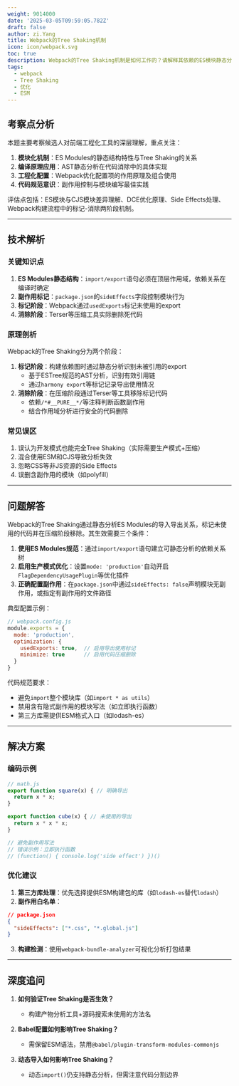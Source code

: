 ```yaml
---
weight: 9014000
date: '2025-03-05T09:59:05.782Z'
draft: false
author: zi.Yang
title: Webpack的Tree Shaking机制
icon: icon/webpack.svg
toc: true
description: Webpack的Tree Shaking机制是如何工作的？请解释其依赖的ES模块静态分析原理，以及如何通过配置和代码规范确保未使用代码被正确消除。
tags:
  - webpack
  - Tree Shaking
  - 优化
  - ESM
---
```


## 考察点分析

本题主要考察候选人对前端工程化工具的深层理解，重点关注：

1. **模块化机制**：ES Modules的静态结构特性与Tree Shaking的关系
2. **编译原理应用**：AST静态分析在代码消除中的具体实现
3. **工程化配置**：Webpack优化配置项的作用原理及组合使用
4. **代码规范意识**：副作用控制与模块编写最佳实践

评估点包括：ES模块与CJS模块差异理解、DCE优化原理、Side Effects处理、Webpack构建流程中的标记-消除两阶段机制。

---

## 技术解析

### 关键知识点

1. **ES Modules静态结构**：`import/export`语句必须在顶层作用域，依赖关系在编译时确定
2. **副作用标记**：`package.json`的`sideEffects`字段控制模块行为
3. **标记阶段**：Webpack通过`usedExports`标记未使用的export
4. **消除阶段**：Terser等压缩工具实际删除死代码

### 原理剖析

Webpack的Tree Shaking分为两个阶段：

1. **标记阶段**：构建依赖图时通过静态分析识别未被引用的export
   - 基于ESTree规范的AST分析，识别有效引用链
   - 通过`harmony export`等标记记录导出使用情况
2. **消除阶段**：在压缩阶段通过Terser等工具移除标记代码
   - 依赖`/*#__PURE__*/`等注释判断函数副作用
   - 结合作用域分析进行安全的代码删除

### 常见误区

1. 误认为开发模式也能完全Tree Shaking（实际需要生产模式+压缩）
2. 混合使用ESM和CJS导致分析失效
3. 忽略CSS等非JS资源的Side Effects
4. 误删含副作用的模块（如polyfill）

---

## 问题解答

Webpack的Tree Shaking通过静态分析ES Modules的导入导出关系，标记未使用的代码并在压缩阶段移除。其生效需要三个条件：

1. **使用ES Modules规范**：通过`import/export`语句建立可静态分析的依赖关系树
2. **启用生产模式优化**：设置`mode: 'production'`自动开启`FlagDependencyUsagePlugin`等优化插件
3. **正确配置副作用**：在`package.json`中通过`sideEffects: false`声明模块无副作用，或指定有副作用的文件路径

典型配置示例：

```javascript
// webpack.config.js
module.exports = {
  mode: 'production',
  optimization: {
    usedExports: true,  // 启用导出使用标记
    minimize: true      // 启用代码压缩删除
  }
}
```

代码规范要求：

- 避免`import`整个模块库（如`import * as utils`）
- 禁用含有隐式副作用的模块写法（如立即执行函数）
- 第三方库需提供ESM格式入口（如lodash-es）

---

## 解决方案

### 编码示例

```javascript
// math.js
export function square(x) { // 明确导出
  return x * x;
}

export function cube(x) { // 未使用的导出
  return x * x * x;
}

// 避免副作用写法
// 错误示例：立即执行函数
// (function() { console.log('side effect') })()
```

### 优化建议

1. **第三方库处理**：优先选择提供ESM构建包的库（如`lodash-es`替代`lodash`）
2. **副作用白名单**：

```json
// package.json
{
  "sideEffects": ["*.css", "*.global.js"]
}
```

3. **构建检测**：使用`webpack-bundle-analyzer`可视化分析打包结果

---

## 深度追问

1. **如何验证Tree Shaking是否生效？**
   - 构建产物分析工具+源码搜索未使用的方法名

2. **Babel配置如何影响Tree Shaking？**
   - 需保留ESM语法，禁用`@babel/plugin-transform-modules-commonjs`

3. **动态导入如何影响Tree Shaking？**
   - 动态`import()`仍支持静态分析，但需注意代码分割边界
